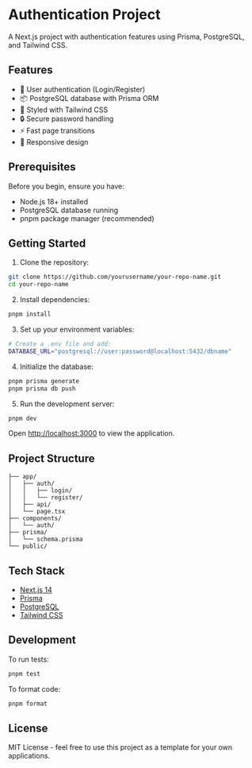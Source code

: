 # Authentication Project

A Next.js project with authentication features using Prisma, PostgreSQL, and Tailwind CSS.

## Features

- 🔐 User authentication (Login/Register)
- 📦 PostgreSQL database with Prisma ORM
- 🎨 Styled with Tailwind CSS
- 🔒 Secure password handling
- ⚡ Fast page transitions
- 📱 Responsive design

## Prerequisites

Before you begin, ensure you have:

- Node.js 18+ installed
- PostgreSQL database running
- pnpm package manager (recommended)

## Getting Started

1. Clone the repository:

```bash
git clone https://github.com/yourusername/your-repo-name.git
cd your-repo-name
```

2. Install dependencies:

```bash
pnpm install
```

3. Set up your environment variables:

```bash
# Create a .env file and add:
DATABASE_URL="postgresql://user:password@localhost:5432/dbname"
```

4. Initialize the database:

```bash
pnpm prisma generate
pnpm prisma db push
```

5. Run the development server:

```bash
pnpm dev
```

Open [http://localhost:3000](http://localhost:3000) to view the application.

## Project Structure

```
├── app/
│   ├── auth/
│   │   ├── login/
│   │   └── register/
│   ├── api/
│   └── page.tsx
├── components/
│   └── auth/
├── prisma/
│   └── schema.prisma
└── public/
```

## Tech Stack

- [Next.js 14](https://nextjs.org/)
- [Prisma](https://www.prisma.io/)
- [PostgreSQL](https://www.postgresql.org/)
- [Tailwind CSS](https://tailwindcss.com/)

## Development

To run tests:

```bash
pnpm test
```

To format code:

```bash
pnpm format
```

## License

MIT License - feel free to use this project as a template for your own applications.
